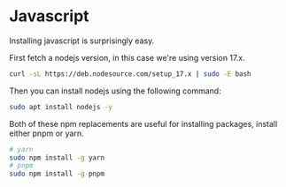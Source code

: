 # Javascript

Installing javascript is surprisingly easy.

First fetch a nodejs version, in this case we're using version 17.x.

```sh
curl -sL https://deb.nodesource.com/setup_17.x | sudo -E bash
```

Then you can install nodejs using the following command:

```sh
sudo apt install nodejs -y
```

Both of these npm replacements are useful for installing packages, install either pnpm or yarn.

```sh
# yarn
sudo npm install -g yarn
# pnpm
sudo npm install -g pnpm
```
